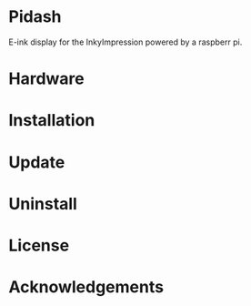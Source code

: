 # Pidash

E-ink display for the InkyImpression powered by a raspberr pi.

# Hardware

# Installation

# Update

# Uninstall

# License

# Acknowledgements

